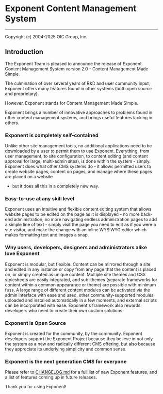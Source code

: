# Exponent Content Management System

----------

Copyright (c) 2004-2025 OIC Group, Inc.

## Introduction

The Exponent Team is pleased to announce the release of Exponent Content Management System
version 2.0 - Content Management Made Simple.

The culmination of over several years of R&D and user community input,
Exponent offers many features found in other systems (both open source and 
proprietary). 

However, Exponent stands for Content Management Made Simple.

Exponent brings a number of innovative approaches to problems found in other 
content management systems, and brings useful features lacking in others. 

### Exponent is completely self-contained

Unlike other site management tools, no additional applications need to be 
downloaded by a user to permit them to use Exponent. Everything, from user 
management, to site configuration, to content editing (and content approval 
for large, multi-admin sites), is done within the system - simply. Exponent 
does what other CMS systems do - it allows permitted users to create website 
pages, content on pages, and manage where these pages are placed on a website
- but it does all this in a completely new way.

### Easy-to-use at any skill level

Exponent uses an intuitive and flexible content editing system that allows 
website pages to be edited on the page as it is displayed - no more back-end 
administration, no more navigating endless administration pages to add a simple 
line of text - simply visit the page you need to edit as if you were a site 
visitor, and make the change with an inline WYSIWYG editor which makes 
formatting text and images a snap. 

### Why users, developers, designers and administrators alike love Exponent

Exponent is modular, but flexible. Content can be mirrored through a site and 
edited in any instance or copy from any page that the content is placed on, 
or simply created as unique content. Multiple site themes and CSS stylesheets 
are easily integrated, and sub-themes (separate frameworks for content within 
a common appearance or theme) are possible with minimum fuss. A large range 
of different content modules can be activated via the admin interface with 
ease and used, other community-supported modules uploaded and installed 
automatically in a few moments, and external scripts can be incorporated with 
ease. Exponent's framework also rewards developers who need to create their 
own custom solutions. 

### Exponent is Open Source

Exponent is created for the community, by the community. Exponent developers 
support the Exponent Project because they believe in not only the system as 
a new and radically different CMS offering, but also because they appreciate 
its underlying simplicity and common sense. 

### Exponent is the next generation CMS for everyone

Please refer to [CHANGELOG.md](CHANGELOG.md) for a full list of new Exponent features, and
a list of features coming up in future releases.

Thank you for using Exponent!
